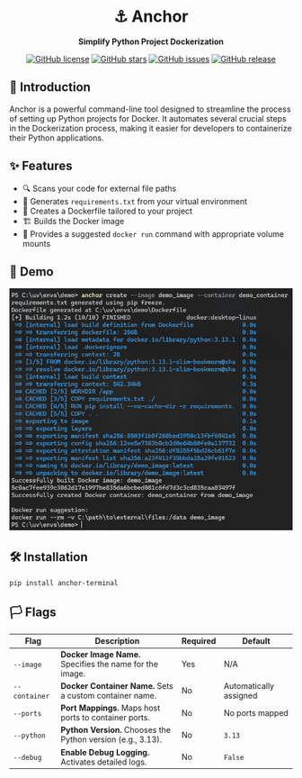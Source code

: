 <div align="center">

# ⚓ Anchor

**Simplify Python Project Dockerization**

[![GitHub license](https://img.shields.io/github/license/jesperfjellin/anchor.svg)](https://github.com/jesperfjellin/anchor/blob/main/LICENSE)
[![GitHub stars](https://img.shields.io/github/stars/jesperfjellin/anchor.svg)](https://github.com/jesperfjellin/anchor/stargazers)
[![GitHub issues](https://img.shields.io/github/issues/jesperfjellin/anchor.svg)](https://github.com/jesperfjellin/anchor/issues)
[![GitHub release](https://img.shields.io/github/release/jesperfjellin/anchor.svg)](https://github.com/jesperfjellin/anchor/releases)

</div>

## 🚀 Introduction

Anchor is a powerful command-line tool designed to streamline the process of setting up Python projects for Docker. It automates several crucial steps in the Dockerization process, making it easier for developers to containerize their Python applications.

## ✨ Features

- 🔍 Scans your code for external file paths
- 📄 Generates `requirements.txt` from your virtual environment
- 🐳 Creates a Dockerfile tailored to your project
- 🏗️ Builds the Docker image
- 🚀 Provides a suggested `docker run` command with appropriate volume mounts

## 🎥 Demo

![Demo](images/demo.png)

## 🛠️ Installation

```bash
pip install anchor-terminal
```

## 🏳️ Flags

Flag                | Description                                               | Required | Default                       |
|---------------------|-----------------------------------------------------------|----------|-------------------------------|
| `--image`           | **Docker Image Name.** Specifies the name for the image.  | Yes      | N/A                           |
| `--container`       | **Docker Container Name.** Sets a custom container name.  | No       | Automatically assigned        |
| `--ports`           | **Port Mappings.** Maps host ports to container ports.          | No       | No ports mapped               |
| `--python`          | **Python Version.** Chooses the Python version (e.g., 3.13). | No    | `3.13`                        |
| `--debug`           | **Enable Debug Logging.** Activates detailed logs.        | No       | `False`                       |

